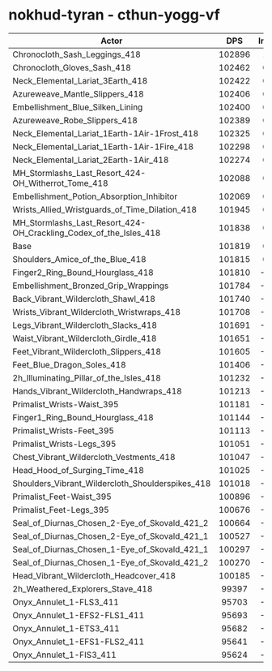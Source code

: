 # nokhud-tyran - cthun-yogg-vf
| Actor | DPS | Increase |
|---|:---:|:---:|
|Chronocloth_Sash_Leggings_418|102896|1.06%|
|Chronocloth_Gloves_Sash_418|102462|0.63%|
|Neck_Elemental_Lariat_3Earth_418|102422|0.59%|
|Azureweave_Mantle_Slippers_418|102406|0.58%|
|Embellishment_Blue_Silken_Lining|102400|0.57%|
|Azureweave_Robe_Slippers_418|102389|0.56%|
|Neck_Elemental_Lariat_1Earth-1Air-1Frost_418|102325|0.50%|
|Neck_Elemental_Lariat_1Earth-1Air-1Fire_418|102298|0.47%|
|Neck_Elemental_Lariat_2Earth-1Air_418|102274|0.45%|
|MH_Stormlashs_Last_Resort_424-OH_Witherrot_Tome_418|102088|0.26%|
|Embellishment_Potion_Absorption_Inhibitor|102069|0.25%|
|Wrists_Allied_Wristguards_of_Time_Dilation_418|101945|0.12%|
|MH_Stormlashs_Last_Resort_424-OH_Crackling_Codex_of_the_Isles_418|101838|0.02%|
|Base|101819|0.00%|
|Shoulders_Amice_of_the_Blue_418|101815|0.00%|
|Finger2_Ring_Bound_Hourglass_418|101810|-0.01%|
|Embellishment_Bronzed_Grip_Wrappings|101784|-0.03%|
|Back_Vibrant_Wildercloth_Shawl_418|101740|-0.08%|
|Wrists_Vibrant_Wildercloth_Wristwraps_418|101708|-0.11%|
|Legs_Vibrant_Wildercloth_Slacks_418|101691|-0.13%|
|Waist_Vibrant_Wildercloth_Girdle_418|101651|-0.16%|
|Feet_Vibrant_Wildercloth_Slippers_418|101605|-0.21%|
|Feet_Blue_Dragon_Soles_418|101406|-0.41%|
|2h_Illuminating_Pillar_of_the_Isles_418|101232|-0.58%|
|Hands_Vibrant_Wildercloth_Handwraps_418|101213|-0.60%|
|Primalist_Wrists-Waist_395|101181|-0.63%|
|Finger1_Ring_Bound_Hourglass_418|101144|-0.66%|
|Primalist_Wrists-Feet_395|101113|-0.69%|
|Primalist_Wrists-Legs_395|101051|-0.75%|
|Chest_Vibrant_Wildercloth_Vestments_418|101047|-0.76%|
|Head_Hood_of_Surging_Time_418|101025|-0.78%|
|Shoulders_Vibrant_Wildercloth_Shoulderspikes_418|101018|-0.79%|
|Primalist_Feet-Waist_395|100896|-0.91%|
|Primalist_Feet-Legs_395|100676|-1.12%|
|Seal_of_Diurnas_Chosen_2-Eye_of_Skovald_421_2|100664|-1.13%|
|Seal_of_Diurnas_Chosen_2-Eye_of_Skovald_421_1|100527|-1.27%|
|Seal_of_Diurnas_Chosen_1-Eye_of_Skovald_421_1|100297|-1.49%|
|Seal_of_Diurnas_Chosen_1-Eye_of_Skovald_421_2|100270|-1.52%|
|Head_Vibrant_Wildercloth_Headcover_418|100185|-1.60%|
|2h_Weathered_Explorers_Stave_418|99397|-2.38%|
|Onyx_Annulet_1-FLS3_411|95703|-6.01%|
|Onyx_Annulet_1-EFS2-FLS1_411|95693|-6.02%|
|Onyx_Annulet_1-ETS3_411|95682|-6.03%|
|Onyx_Annulet_1-EFS1-FLS2_411|95641|-6.07%|
|Onyx_Annulet_1-FIS3_411|95624|-6.08%|
